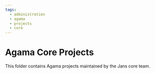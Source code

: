 ```yaml
---
tags:
  - administration
  - agama
  - projects
  - core
---
```


# Agama Core Projects

This folder contains Agama projects maintained by the Jans core team.